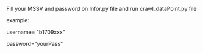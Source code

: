 Fill your MSSV and password on Infor.py file and run crawl_dataPoint.py file

example:

username= "b1709xxx"

password="yourPass"
